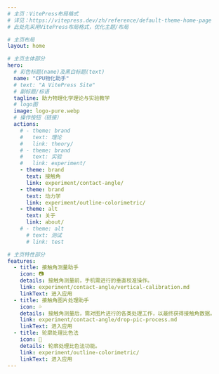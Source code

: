 ```yaml
---
# 主页：VitePress布局格式
# 详见：https://vitepress.dev/zh/reference/default-theme-home-page
# 此处先采用VitePress布局格式，优化主题/布局

# 主页布局
layout: home

# 主页主体部分
hero:
  # 彩色标题(name)及黑白标题(text)
  name: "CPU物化助手"
  # text: "A VitePress Site"
  # 副标题/标语
  tagline: 助力物理化学理论与实验教学
  # logo图
  image: logo-pure.webp
  # 操作按钮（链接）
  actions:
    # - theme: brand
    #   text: 理论
    #   link: theory/
    # - theme: brand
    #   text: 实验
    #   link: experiment/
    - theme: brand
      text: 接触角
      link: experiment/contact-angle/
    - theme: brand
      text: 动力学
      link: experiment/outline-colorimetric/
    - theme: alt
      text: 关于
      link: about/
    # - theme: alt
      # text: 测试
      # link: test

# 主页特性部分
features:
  - title: 接触角测量助手
    icon: 📷
    details: 接触角测量前，手机需进行的垂直校准操作。
    link: experiment/contact-angle/vertical-calibration.md
    linkText: 进入应用
  - title: 接触角图片处理助手
    icon: 💦
    details: 接触角测量后，需对图片进行的各类处理工作，以最终获得接触角数据。
    link: experiment/contact-angle/drop-pic-process.md
    linkText: 进入应用
  - title: 轮廓处理比色法
    icon: 🎨
    details: 轮廓处理比色法功能。
    link: experiment/outline-colorimetric/
    linkText: 进入应用
---
```


